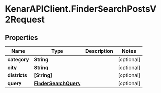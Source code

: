 # KenarAPIClient.FinderSearchPostsV2Request

## Properties

Name | Type | Description | Notes
------------ | ------------- | ------------- | -------------
**category** | **String** |  | [optional] 
**city** | **String** |  | [optional] 
**districts** | **[String]** |  | [optional] 
**query** | [**FinderSearchQuery**](FinderSearchQuery.md) |  | [optional] 


